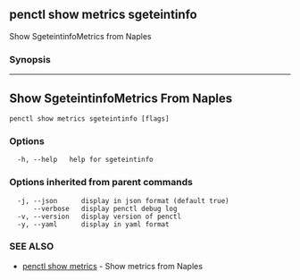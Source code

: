 ## penctl show metrics sgeteintinfo

Show SgeteintinfoMetrics from Naples

### Synopsis



---------------------------------
 Show SgeteintinfoMetrics From Naples 
---------------------------------


```
penctl show metrics sgeteintinfo [flags]
```

### Options

```
  -h, --help   help for sgeteintinfo
```

### Options inherited from parent commands

```
  -j, --json      display in json format (default true)
      --verbose   display penctl debug log
  -v, --version   display version of penctl
  -y, --yaml      display in yaml format
```

### SEE ALSO
* [penctl show metrics](penctl_show_metrics.md)	 - Show metrics from Naples

